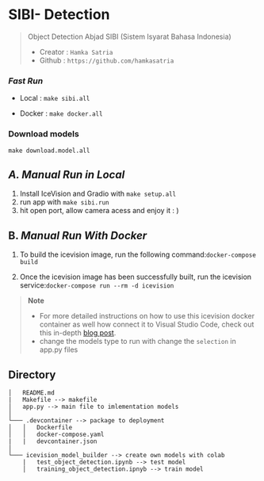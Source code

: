 # **SIBI- Detection**
>Object Detection Abjad SIBI (Sistem Isyarat Bahasa Indonesia)
>- Creator : `Hamka Satria`
>- Github : `https://github.com/hamkasatria`


### *Fast Run*
- Local : `make sibi.all`

- Docker : `make docker.all`


### **Download models**
```
make download.model.all
```

## *A. **Manual** Run in Local*

1. Install IceVision and Gradio with `make setup.all`
2. run app with `make sibi.run`
3. hit open port, allow camera acess and enjoy it : )


## B. ***Manual** Run With Docker*

1. To build the icevision image, run the following command:`docker-compose build`

2. Once the icevision image has been successfully built, run the icevision service:`docker-compose run --rm -d icevision`


>**Note**
> - For more detailed instructions on how to use this icevision docker container as well how connect it to Visual Studio Code, check out this in-depth [blog post](https://francescopochetti.com/developing-inside-a-docker-container-in-visual-studio-code/).
>-  change the models type to run with change the `selection` in app.py files

## **Directory**

```
│   README.md
|   Makefile --> makefile
│   app.py --> main file to imlementation models  
│
└─── .devcontainer --> package to deployment
│   │   Dockerfile
│   │   docker-compose.yaml
|   |   devcontainer.json
│   
└─── icevision_model_builder --> create own models with colab
    |   test_object_detection.ipynb --> test model
    │   training_object_detection.ipnyb --> train model

```